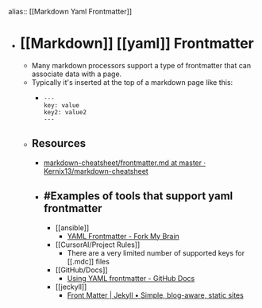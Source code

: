 alias:: [[Markdown Yaml Frontmatter]]

- # [[Markdown]] [[yaml]] Frontmatter
	- Many markdown processors support a type of frontmatter that can associate data with a page.
	- Typically it's inserted at the top of a markdown page like this:
		- ```
		  ---
		  key: value
		  key2: value2
		  ---
		  ```
	- ## Resources
		- [markdown-cheatsheet/frontmatter.md at master · Kernix13/markdown-cheatsheet](https://github.com/Kernix13/markdown-cheatsheet/blob/master/frontmatter.md)
		- ## #Examples of tools that support yaml frontmatter
			- [[ansible]]
				- [YAML Frontmatter - Fork My Brain](https://notes.nicolevanderhoeven.com/obsidian-playbook/Using+Obsidian/03+Linking+and+organizing/YAML+Frontmatter)
			- [[CursorAI/Project Rules]]
				- There are a very limited number of supported keys for [[.mdc]] files
			- [[GitHub/Docs]]
				- [Using YAML frontmatter - GitHub Docs](https://docs.github.com/en/contributing/writing-for-github-docs/using-yaml-frontmatter)
			- [[jeckyll]]
				- [Front Matter | Jekyll • Simple, blog-aware, static sites](https://jekyllrb.com/docs/front-matter/)